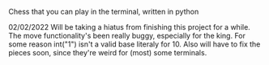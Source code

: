 Chess that you can play in the terminal, written in python

02/02/2022 Will be taking a hiatus from finishing this project for a while. The move functionality's been really buggy, especially for the king. For some reason int("1") isn't a valid base literaly for 10. Also will have to fix the pieces soon, since they're weird for (most) some terminals. 